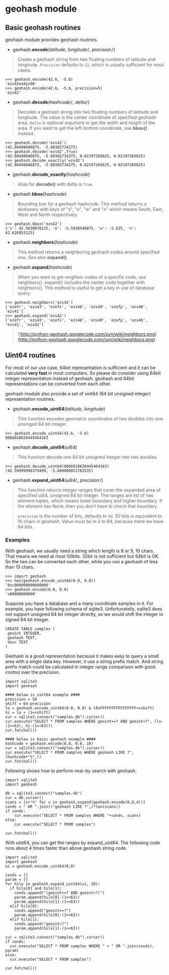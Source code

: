 # geohash module #

## Basic geohash routines ##
geohash module provides geohash routines.
  * geohash.**encode**(_latitude, longitude`[`, precision`]`_)
> Create a geohash string from two floating numbers of latitude and longitude. `Precision` defaults to `12`, which is usually sufficient for most cases.
```
>>> geohash.encode(42.6, -5.6)
'ezs42e44yx96'
>>> geohash.encode(42.6, -5.6, precision=5)
'ezs42'
```

  * geohash.**decode**(_hashcode`[`, delta`]`_)
> Decodes a geohash string into two floating numbers of latitude and longitude. The value is the center coordinate of specified geohash area. `delta` is optional argument to get the width and height of the area. If you want to get the left-bottom coordinate, use **bbox()** instead.
```
>>> geohash.decode('ezs42')
(42.60498046875, -5.60302734375)
>>> geohash.decode('ezs42',True)
(42.60498046875, -5.60302734375, 0.02197265625, 0.02197265625)
>>> geohash.decode_exactly('ezs42')
(42.60498046875, -5.60302734375, 0.02197265625, 0.02197265625)
```

  * geohash.**decode\_exactly**(_hashcode_)
> Alias for **decode()** with delta is `True`.

  * geohash.**bbox**(_hashcode_)
> Bounding box for a geohash hashcode. This method returns a dictionary with keys of "s", "e", "w" and "n" which means South, East, West and North respectively.
```
>>> geohash.bbox('ezs42')
{'s': 42.5830078125, 'e': -5.5810546875, 'w': -5.625, 'n': 42.626953125}
```

  * geohash.**neighbors**(_hashcode_)
> This method returns a neighboring geohash codes around specified one. See also **expand()**.

  * geohash.**expand**(_hashcode_)
> When you want to get neighbor codes of a specific code, use neighbors(). expand() includes the center code together with neighbors(). This method is useful to get a key in use of database query.
```
>>> geohash.neighbors('ezs42')
['ezefr', 'ezs43', 'ezefx', 'ezs48', 'ezs49', 'ezefp', 'ezs40', 'ezs41']
>>> geohash.expand('ezs42')
['ezefr', 'ezs43', 'ezefx', 'ezs48', 'ezs49', 'ezefp', 'ezs40', 'ezs41', 'ezs42']
```

> ![http://python-geohash.googlecode.com/svn/wiki/neighbors.png](http://python-geohash.googlecode.com/svn/wiki/neighbors.png)



## Uint64 routines ##
For most of our use case, 64bit representation is sufficient and it can be calculated **very fast** in most computers. So please do consider using 64bit integer representation instead of geohash. geohash and 64bit representations can be converted from each other.

geohash module also provide a set of uint64 (64 bit unsigned integer) representation routines.

  * geohash.**encode\_uint64**(_latitude, longitude_)
> This function encodes geometric coordinates of two doubles into one unsinged 64 bit integer.
```
>>> geohash.encode_uint64(42.6, -5.6)
8066018626445464163
```

  * geohash.**decode\_uint64**(_ui64_)
> This function decode one 64 bit unsigned integer into two doubles.
```
>>> geohash.decode_uint64(8066018626445464163)
(42.59999998379499, -5.600000051781535)
```

  * geohash.**expand\_uint64**(_ui64`[`, precision`]`_)
> This function returns integer ranges that cover the expanded area of specified ui64, unsigned 64 bit integer. The ranges are list of two element tuples, which means lower boundary and higher boundary. If the element has None, then you don't have to check that boundary.

> `precision` is the number of bits, defaults to `50`. 50 bits is equivalent to 10 chars in geohash. Value must be in 0 to 64, because there we have 64 bits.

### Examples ###
With geohash, we usually need a string which length is 8 or 9, 10 chars. That means we need at most 50bits. 32bit is not sufficient but 64bit is OK. So the two can be converted each other, while you use a geohash of less than 13 chars.

```
>>> import geohash
>>> hex(geohash.encode_uint64(0.0, 0.0))
'0xc000000000000000'
>>> geohash.encode(0.0, 0.0)
's00000000000'
```

Suppose you have a database and a many coordinate samples in it. For example, you have following schema of sqlite3. Unfortunatelly, sqlite3 does not support unsigned 64 bit integer directly, so we would shift the integer to signed 64 bit integer.
```
CREATE TABLE samples (
 geoint INTEGER,
 geohash TEXT,
 desc TEXT
)
```

Geohash is a good representation because it makes easy to query a small area with a single data key. However, it use a string prefix match. And string prefix match could be calculated in integer range comparison with good control over the precision.

```
import sqlite3
import geohash

#### below is uint64 example ####
precision = 50
shift = 64-precision
lo = geohash.encode_uint64(0.0, 0.0) & (0xFFFFFFFFFFFFFFFF<<shift)
hi = lo + (1<<shift)
cur = sqlite3.connect("samples.db").cursor()
cur.execute("SELECT * FROM samples WHERE geoint>=? AND geoint<?", (lo-(1<<63), hi-(1<<63)))
cur.fetchall()

#### below is basic geohash example ####
hashcode = geohash.encode(0.0, 0.0, 10)
cur = sqlite3.connect("samples.db").cursor()
cur.execute("SELECT * FROM samples WHERE geohash LIKE ?", (hashcode+"%",))
cur.fetchall()
```

Following shows how to perform near-by search with geohash.
```
import sqlite3
import geohash

db = sqlite3.connect("samples.db")
cur = db.cursor()
scans = [x+"%" for x in geohash.expand(geohash.encode(0,0,4))]
conds = " OR ".join(("geohash LIKE ?",)*len(scans))
if conds:
	cur.execute("SELECT * FROM samples WHERE "+conds, scans)
else:
	cur.execute("SELECT * FROM samples")

cur.fetchall()
```

With uint64, you can get the ranges by expand\_uint64. The following code runs about 4 times faster than above geohash string code.
```
import sqlite3
import geohash
ui = geohash.encode_uint64(0,0)

conds = []
param = []
for hilo in geohash.expand_uint64(ui, 20):
  if hilo[0] and hilo[1]:
    conds.append("(geoint>=? AND geoint<?)")
    param.append(hilo[0]-(1<<63))
    param.append(hilo[1]-(1<<63))
  elif hilo[0]:
    conds.append("geoint>=?")
    param.append(hilo[0]-(1<<63))
  elif hilo[1]:
    conds.append("geoint<?")
    param.append(hilo[1]-(1<<63))

cur = sqlite3.connect("samples.db").cursor()
if conds:
  cur.execute("SELECT * FROM samples WHERE " + " OR ".join(conds), param)
else:
  cur.execute("SELECT * FROM samples")

cur.fetchall()
```
